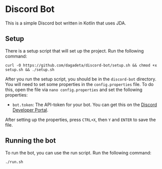 # Discord Bot
This is a simple Discord bot written in Kotlin that uses JDA.

## Setup
There is a setup script that will set up the project. Run the following command:
```
curl -O https://github.com/dagadeta/discord-bot/setup.sh && chmod +x setup.sh && ./setup.sh
```
After you run the setup script, you should be in the `discord-bot` directory. You will need to set some properties in the `config.properties` file. To do this, open the file via `nano config.properties` and set the following properties:
* `bot.token`: The API-token for your bot. You can get this on the [Discord Developer Portal](https://discord.com/developers/applications).

After setting up the properties, press `CTRL+X`, then `Y` and `ENTER` to save the file.

## Running the bot
To run the bot, you can use the run script. Run the following command:
```
./run.sh
```